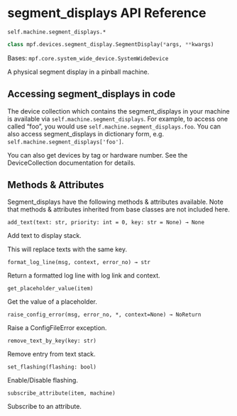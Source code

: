 # segment_displays API Reference

`self.machine.segment_displays.*`

``` python
class mpf.devices.segment_display.SegmentDisplay(*args, **kwargs)
```

Bases: `mpf.core.system_wide_device.SystemWideDevice`

A physical segment display in a pinball machine.

## Accessing segment_displays in code

The device collection which contains the segment_displays in your machine is available via `self.machine.segment_displays`. For example, to access one called “foo”, you would use `self.machine.segment_displays.foo`. You can also access segment_displays in dictionary form, e.g. `self.machine.segment_displays['foo']`.

You can also get devices by tag or hardware number. See the DeviceCollection documentation for details.

## Methods & Attributes

Segment_displays have the following methods & attributes available. Note that methods & attributes inherited from base classes are not included here.

`add_text(text: str, priority: int = 0, key: str = None) → None`

Add text to display stack.

This will replace texts with the same key.

`format_log_line(msg, context, error_no) → str`

Return a formatted log line with log link and context.

`get_placeholder_value(item)`

Get the value of a placeholder.

`raise_config_error(msg, error_no, *, context=None) → NoReturn`

Raise a ConfigFileError exception.

`remove_text_by_key(key: str)`

Remove entry from text stack.

`set_flashing(flashing: bool)`

Enable/Disable flashing.

`subscribe_attribute(item, machine)`

Subscribe to an attribute.

